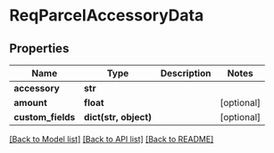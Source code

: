 # ReqParcelAccessoryData

## Properties
Name | Type | Description | Notes
------------ | ------------- | ------------- | -------------
**accessory** | **str** |  | 
**amount** | **float** |  | [optional] 
**custom_fields** | **dict(str, object)** |  | [optional] 

[[Back to Model list]](../README.md#documentation-for-models) [[Back to API list]](../README.md#documentation-for-api-endpoints) [[Back to README]](../README.md)


